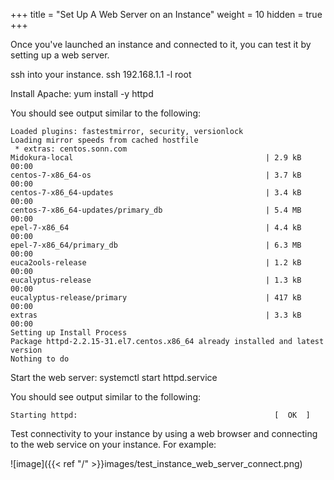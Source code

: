 +++
title = "Set Up A Web Server on an Instance"
weight = 10
hidden = true
+++

Once you've launched an instance and connected to it, you can test it by setting up a web server. 

ssh into your instance. 
    ssh 192.168.1.1 -l root

Install Apache: 
    yum install -y httpd

You should see output similar to the following: 


    Loaded plugins: fastestmirror, security, versionlock
    Loading mirror speeds from cached hostfile
     * extras: centos.sonn.com
    Midokura-local                                           | 2.9 kB     00:00
    centos-7-x86_64-os                                       | 3.7 kB     00:00
    centos-7-x86_64-updates                                  | 3.4 kB     00:00
    centos-7-x86_64-updates/primary_db                       | 5.4 MB     00:00
    epel-7-x86_64                                            | 4.4 kB     00:00
    epel-7-x86_64/primary_db                                 | 6.3 MB     00:00
    euca2ools-release                                        | 1.2 kB     00:00
    eucalyptus-release                                       | 1.3 kB     00:00
    eucalyptus-release/primary                               | 417 kB     00:00
    extras                                                   | 3.3 kB     00:00
    Setting up Install Process
    Package httpd-2.2.15-31.el7.centos.x86_64 already installed and latest version
    Nothing to do
                        

Start the web server: 
    systemctl start httpd.service

You should see output similar to the following: 


    Starting httpd:                                            [  OK  ]

Test connectivity to your instance by using a web browser and connecting to the web service on your instance. For example: 


![image]({{< ref "/" >}}images/test_instance_web_server_connect.png)
